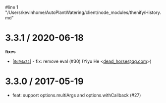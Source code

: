 #line 1 "/Users/kevinhome/AutoPlantWatering/client/node_modules/thenify/History.md"

3.3.1 / 2020-06-18
==================

**fixes**
  * [[`0d94a24`](http://github.com/thenables/thenify/commit/0d94a24eb933bc835d568f3009f4d269c4c4c17a)] - fix: remove eval (#30) (Yiyu He <<dead_horse@qq.com>>)

3.3.0 / 2017-05-19
==================

  * feat: support options.multiArgs and options.withCallback (#27)
